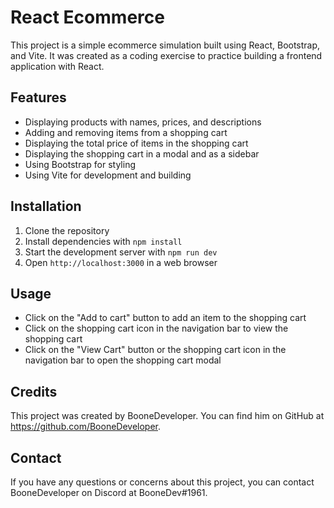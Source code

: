 # React Ecommerce

This project is a simple ecommerce simulation built using React, Bootstrap, and Vite. It was created as a coding exercise to practice building a frontend application with React.

## Features

- Displaying products with names, prices, and descriptions
- Adding and removing items from a shopping cart
- Displaying the total price of items in the shopping cart
- Displaying the shopping cart in a modal and as a sidebar
- Using Bootstrap for styling
- Using Vite for development and building

## Installation

1. Clone the repository
2. Install dependencies with `npm install`
3. Start the development server with `npm run dev`
4. Open `http://localhost:3000` in a web browser

## Usage

- Click on the "Add to cart" button to add an item to the shopping cart
- Click on the shopping cart icon in the navigation bar to view the shopping cart
- Click on the "View Cart" button or the shopping cart icon in the navigation bar to open the shopping cart modal

## Credits

This project was created by BooneDeveloper. You can find him on GitHub at https://github.com/BooneDeveloper.

## Contact

If you have any questions or concerns about this project, you can contact BooneDeveloper on Discord at BooneDev#1961.

